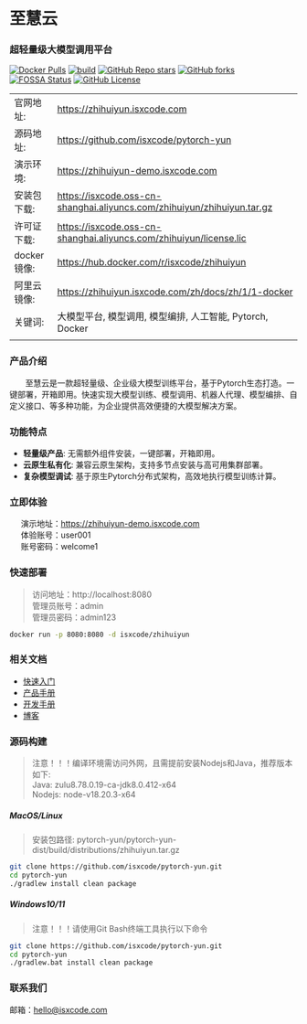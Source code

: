 # 至慧云

### 超轻量级大模型调用平台

[![Docker Pulls](https://img.shields.io/docker/pulls/isxcode/zhihuiyun)](https://hub.docker.com/r/isxcode/zhihuiyun)
[![build](https://github.com/isxcode/pytorch-yun/actions/workflows/build-zhihuiyun.yml/badge.svg?branch=main)](https://github.com/isxcode/pytorch-yun/actions/workflows/build-zhihuiyun.yml)
[![GitHub Repo stars](https://img.shields.io/github/stars/isxcode/pytorch-yun)](https://github.com/isxcode/pytorch-yun)
[![GitHub forks](https://img.shields.io/github/forks/isxcode/pytorch-yun)](https://github.com/isxcode/pytorch-yun/fork)
[![FOSSA Status](https://app.fossa.com/api/projects/git%2Bgithub.com%2Fisxcode%2Fpytorch-yun.svg?type=shield&issueType=license)](https://app.fossa.com/projects/git%2Bgithub.com%2Fisxcode%2Fpytorch-yun?ref=badge_shield&issueType=license)
[![GitHub License](https://img.shields.io/github/license/isxcode/pytorch-yun)](https://github.com/isxcode/pytorch-yun/blob/main/LICENSE)

|           |                                                                         |
|-----------|-------------------------------------------------------------------------|
| 官网地址:     | https://zhihuiyun.isxcode.com                                           |
| 源码地址:     | https://github.com/isxcode/pytorch-yun                                  |
| 演示环境:     | https://zhihuiyun-demo.isxcode.com                                      |
| 安装包下载:    | https://isxcode.oss-cn-shanghai.aliyuncs.com/zhihuiyun/zhihuiyun.tar.gz |
| 许可证下载:    | https://isxcode.oss-cn-shanghai.aliyuncs.com/zhihuiyun/license.lic      |
| docker镜像: | https://hub.docker.com/r/isxcode/zhihuiyun                              |
| 阿里云镜像:    | https://zhihuiyun.isxcode.com/zh/docs/zh/1/1-docker                     |
| 关键词:      | 大模型平台, 模型调用, 模型编排, 人工智能, Pytorch, Docker                                |
|           |                                                                         |

### 产品介绍

&nbsp;&nbsp;&nbsp;&nbsp;&nbsp;&nbsp;&nbsp;至慧云是一款超轻量级、企业级大模型训练平台，基于Pytorch生态打造。一键部署，开箱即用。快速实现大模型训练、模型调用、机器人代理、模型编排、自定义接口、等多种功能，为企业提供高效便捷的大模型解决方案。

### 功能特点

- **轻量级产品**: 无需额外组件安装，一键部署，开箱即用。
- **云原生私有化**: 兼容云原生架构，支持多节点安装与高可用集群部署。
- **复杂模型调试**: 基于原生Pytorch分布式架构，高效地执行模型训练计算。

### 立即体验

&nbsp;&nbsp;&nbsp;&nbsp;&nbsp;演示地址：https://zhihuiyun-demo.isxcode.com </br>
&nbsp;&nbsp;&nbsp;&nbsp;&nbsp;体验账号：user001 </br>
&nbsp;&nbsp;&nbsp;&nbsp;&nbsp;账号密码：welcome1

### 快速部署

> 访问地址：http://localhost:8080 <br/>
> 管理员账号：admin <br/>
> 管理员密码：admin123

```bash
docker run -p 8080:8080 -d isxcode/zhihuiyun
```

### 相关文档

- [快速入门](https://zhihuiyun.isxcode.com/zh/docs/zh/1/0)
- [产品手册](https://zhihuiyun.isxcode.com/zh/docs/zh/2/0)
- [开发手册](https://zhihuiyun.isxcode.com/zh/docs/zh/6/1)
- [博客](https://ispong.isxcode.com/tags/spark/)

### 源码构建

> 注意！！！编译环境需访问外网，且需提前安装Nodejs和Java，推荐版本如下: </br>
> Java: zulu8.78.0.19-ca-jdk8.0.412-x64 </br>
> Nodejs: node-v18.20.3-x64

##### MacOS/Linux

> 安装包路径: pytorch-yun/pytorch-yun-dist/build/distributions/zhihuiyun.tar.gz

```bash
git clone https://github.com/isxcode/pytorch-yun.git
cd pytorch-yun
./gradlew install clean package
```

##### Windows10/11

> 注意！！！请使用Git Bash终端工具执行以下命令

```bash
git clone https://github.com/isxcode/pytorch-yun.git
cd pytorch-yun
./gradlew.bat install clean package
```

### 联系我们

邮箱：hello@isxcode.com
